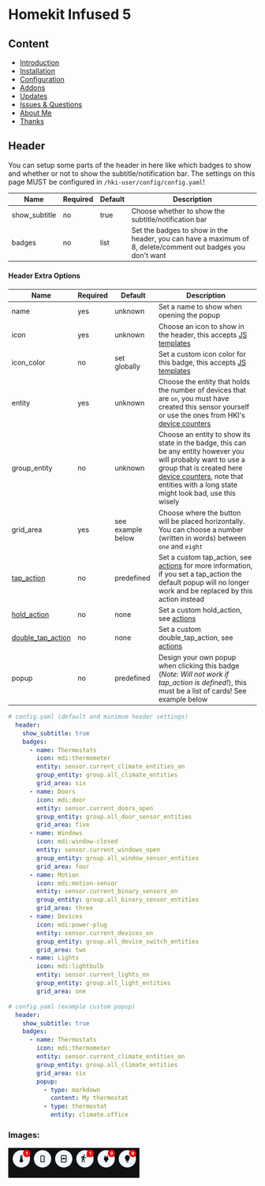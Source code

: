 # Homekit Infused 5

## Content
- [Introduction](../index.md)
- [Installation](../installation.md)
- [Configuration](../configuration.md)
- [Addons](../addons.md)
- [Updates](../updates.md)
- [Issues & Questions](../issues.md)
- [About Me](../about.md)
- [Thanks](../thanks.md)

## Header

You can setup some parts of the header in here like which badges to show and whether or not to show the subtitle/notification bar. 
The settings on this page MUST be configured in `/hki-user/config/config.yaml`!

| Name | Required | Default | Description |
|----------------------------------|-------------|----------------------|-----------------------------------------------------------------------------------------------------------------------------------------------------------------------------------|
| show_subtitle | no | true | Choose whether to show the subtitle/notification bar |
| badges | no | list | Set the badges to show in the header, you can have a maximum of 8, delete/comment out badges you don't want |

#### Header Extra Options

| Name | Required | Default | Description |
|----------------------------------|-------------|----------------------|-----------------------------------------------------------------------------------------------------------------------------------------------------------------------------------|
| name | yes | unknown | Set a name to show when opening the popup |
| icon | yes | unknown | Choose an icon to show in the header, this accepts [JS templates](https://github.com/custom-cards/button-card#javascript-templates) |
| icon_color | no | set globally | Set a custom icon color for this badge, this accepts [JS templates](https://github.com/custom-cards/button-card#javascript-templates) |
| entity | yes | unknown | Choose the entity that holds the number of devices that are `on`, you must have created this sensor yourself or use the ones from HKI's [device counters](device-counters.md) |
| group_entity | no | unknown | Choose an entity to show its state in the badge, this can be any entity however you will probably want to use a group that is created here [device counters](device-counters.md), note that entities with a long state might look bad, use this wisely |
| grid_area | yes | see example below | Choose where the button will be placed horizontally. You can choose a number (written in words) between `one` and `eight` |
| [tap_action](https://github.com/custom-cards/button-card#Action) | no | predefined | Set a custom tap_action, see [actions](https://github.com/custom-cards/button-card#Action) for more information, if you set a tap_action the default popup will no longer work and be replaced by this action instead |
| [hold_action](https://github.com/custom-cards/button-card#Action) | no | none | Set a custom hold_action, see [actions](https://github.com/custom-cards/button-card#Action) |
| [double_tap_action](https://github.com/custom-cards/button-card#Action) | no | none | Set a custom double_tap_action, see [actions](https://github.com/custom-cards/button-card#Action) |
| popup | no | predefined | Design your own popup when clicking this badge (*Note: Will not work if tap_action is defined!*), this must be a list of cards! See example below |

```yaml
# config.yaml (default and minimum header settings)
  header:
    show_subtitle: true 
    badges: 
      - name: Thermostats
        icon: mdi:thermometer
        entity: sensor.current_climate_entities_on
        group_entity: group.all_climate_entities
        grid_area: six
      - name: Doors
        icon: mdi:door
        entity: sensor.current_doors_open
        group_entity: group.all_door_sensor_entities
        grid_area: five
      - name: Windows
        icon: mdi:window-closed
        entity: sensor.current_windows_open
        group_entity: group.all_window_sensor_entities
        grid_area: four
      - name: Motion
        icon: mdi:motion-sensor
        entity: sensor.current_binary_sensors_on
        group_entity: group.all_binary_sensor_entities
        grid_area: three
      - name: Devices
        icon: mdi:power-plug
        entity: sensor.current_devices_on
        group_entity: group.all_device_switch_entities
        grid_area: two
      - name: Lights
        icon: mdi:lightbulb
        entity: sensor.current_lights_on
        group_entity: group.all_light_entities
        grid_area: one
```
```yaml
# config.yaml (example custom popup)
  header:
    show_subtitle: true 
    badges: 
      - name: Thermostats
        icon: mdi:thermometer
        entity: sensor.current_climate_entities_on
        group_entity: group.all_climate_entities
        grid_area: six
        popup:
          - type: markdown
            content: My thermostat
          - type: thermostat
            entity: climate.office
```

### Images:

![Homekit Infused](../images/hki-header.png)

